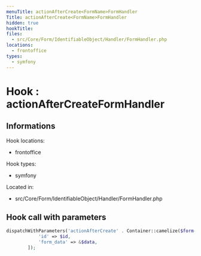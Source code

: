 ```yaml
---
menuTitle: actionAfterCreate<FormName>FormHandler
Title: actionAfterCreate<FormName>FormHandler
hidden: true
hookTitle: 
files:
  - src/Core/Form/IdentifiableObject/Handler/FormHandler.php
locations:
  - frontoffice
types:
  - symfony
---
```


# Hook : actionAfterCreate<FormName>FormHandler

## Informations

Hook locations: 
  - frontoffice

Hook types: 
  - symfony

Located in: 
  - src/Core/Form/IdentifiableObject/Handler/FormHandler.php

## Hook call with parameters

```php
dispatchWithParameters('actionAfterCreate' . Container::camelize($form->getName()) . 'FormHandler', [
            'id' => $id,
            'form_data' => &$data,
        ]);
```